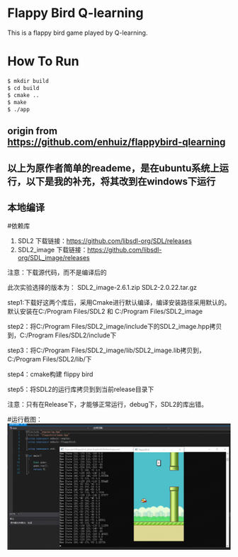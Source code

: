 # Flappy Bird Q-learning
This is a flappy bird game played by Q-learning.

# How To Run
```
$ mkdir build
$ cd build
$ cmake ..
$ make
$ ./app
```

## origin from https://github.com/enhuiz/flappybird-qlearning
## 以上为原作者简单的reademe，是在ubuntu系统上运行，以下是我的补充，将其改到在windows下运行
## 本地编译

#依赖库

1. SDL2    下载链接：https://github.com/libsdl-org/SDL/releases
2. SDL2_image   下载链接：https://github.com/libsdl-org/SDL_image/releases

注意：下载源代码，而不是编译后的

此次实验选择的版本为：
SDL2_image-2.6.1.zip
SDL2-2.0.22.tar.gz

 

step1:下载好这两个库后，采用Cmake进行默认编译，编译安装路径采用默认的。
默认安装在C:/Program Files/SDL2 和 C:/Program Files/SDL2_image


step2：将C:/Program Files/SDL2_image/include下的SDL2_image.hpp拷贝到，C:/Program Files/SDL2/include下

step3：将C:/Program Files/SDL2_image/lib/SDL2_image.lib拷贝到，C:/Program Files/SDL2/lib/下

step4：cmake构建 flippy bird

step5：将SDL2的运行库拷贝到到当前release目录下

注意：只有在Release下，才能够正常运行，debug下，SDL2的库出错。


#运行截图：
![Example](./image/训练过程截图.png)


